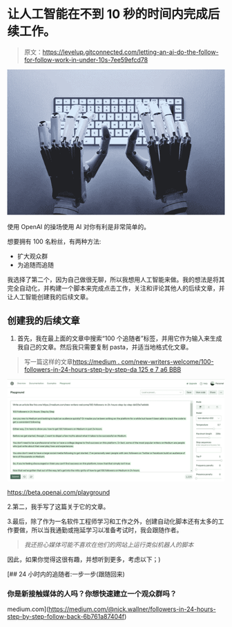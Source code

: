 # 让人工智能在不到 10 秒的时间内完成后续工作。

> 原文：<https://levelup.gitconnected.com/letting-an-ai-do-the-follow-for-follow-work-in-under-10s-7ee59efcd78>

![](img/016f027bbe73b9c258343cea39ceed59.png)

使用 OpenAI 的操场使用 AI 对你有利是非常简单的。

想要拥有 100 名粉丝，有两种方法:

*   扩大观众群
*   为追随而追随

我选择了第二个，因为自己做很无聊，所以我想用人工智能来做。我的想法是将其完全自动化，并构建一个脚本来完成点击工作，关注和评论其他人的后续文章，并让人工智能创建我的后续文章。

## 创建我的后续文章

1.  首先，我在最上面的文章中搜索“100 个追随者”标签，并用它作为输入来生成我自己的文章。然后我只需要复制 pasta，并适当地格式化文章。

> 写一篇这样的文章[https://medium . com/new-writers-welcome/100-followers-in-24-hours-step-by-step-da 125 e 7 a6 BBB](https://medium.com/new-writers-welcome/100-followers-in-24-hours-step-by-step-da125e7a6bbb)

![](img/2351ba81881e9e864ccbb8e4a1a78eaa.png)

https://beta.openai.com/playground

2.第二，我手写了这篇关于它的文章。

3.最后，除了作为一名软件工程师学习和工作之外，创建自动化脚本还有太多的工作要做，所以当我通勤或拖延学习以准备考试时，我会跟随作者。

> *我还担心媒体可能不喜欢在他们的网站上运行类似机器人的脚本*

因此，如果你觉得这很有趣，并想听到更多，考虑以下；)

[](https://medium.com/@nick.wallner/followers-in-24-hours-step-by-step-follow-back-6b761a87404f) [## 24 小时内的追随者:一步一步(跟随回来)

### 你是新接触媒体的人吗？你想快速建立一个观众群吗？

medium.com](https://medium.com/@nick.wallner/followers-in-24-hours-step-by-step-follow-back-6b761a87404f)